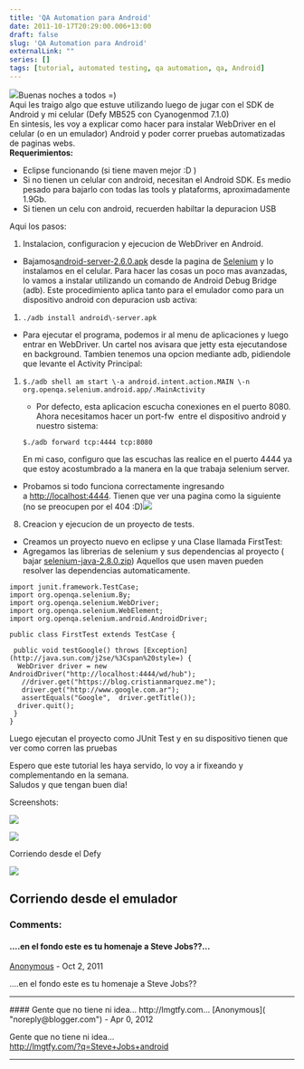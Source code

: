 ```yaml
---
title: 'QA Automation para Android'
date: 2011-10-17T20:29:00.006+13:00
draft: false
slug: 'QA Automation para Android'
externalLink: ""
series: []
tags: [tutorial, automated testing, qa automation, qa, Android]
---
```


[![](http://1.bp.blogspot.com/-3-TPRd7SScA/TpvWkB6zSYI/AAAAAAAAJsk/jMcs_w7-KUs/s200/screenshot13.png)](http://1.bp.blogspot.com/-3-TPRd7SScA/TpvWkB6zSYI/AAAAAAAAJsk/jMcs_w7-KUs/s1600/screenshot13.png)Buenas noches a todos =)  
Aqui les traigo algo que estuve utilizando luego de jugar con el SDK de Android y mi celular (Defy MB525 con Cyanogenmod 7.1.0)  
En sintesis, les voy a explicar como hacer para instalar WebDriver en el celular (o en un emulador) Android y poder correr pruebas automatizadas de paginas webs.  
**Requerimientos:**  
  

*   Eclipse funcionando (si tiene maven mejor :D )
*   Si no tienen un celular con android, necesitan el Android SDK. Es medio pesado para bajarlo con todas las tools y plataforms, aproximadamente 1.9Gb.
*   Si tienen un celu con android, recuerden habiltar la depuracion USB 

Aqui los pasos:

  

1.  Instalacion, configuracion y ejecucion de WebDriver en Android.

*   Bajamos[android-server-2.6.0.apk](http://selenium.googlecode.com/files/android-server-2.6.0.apk) desde la pagina de [Selenium](http://code.google.com/p/selenium/) y lo instalamos en el celular. Para hacer las cosas un poco mas avanzadas, lo vamos a instalar utilizando un comando de Android Debug Bridge (adb). Este procedimiento aplica tanto para el emulador como para un dispositivo android con depuracion usb activa:

1.    
    ```
    ./adb install android\-server.apk
    ```
    

*   Para ejecutar el programa, podemos ir al menu de aplicaciones y luego entrar en WebDriver. Un cartel nos avisara que jetty esta ejecutandose en background. Tambien tenemos una opcion mediante adb, pidiendole que levante el Activity Principal:

1.    
    ```
    $./adb shell am start \-a android.intent.action.MAIN \-n org.openqa.selenium.android.app/.MainActivity
    ```
    
    *   Por defecto, esta aplicacion escucha conexiones en el puerto 8080. Ahora necesitamos hacer un port-fw  entre el dispositivo android y nuestro sistema:
    
      
    ```
    $./adb forward tcp:4444 tcp:8080
    ```
    
    En mi caso, configuro que las escuchas las realice en el puerto 4444 ya que estoy acostumbrado a la manera en la que trabaja selenium server.
    

*   Probamos si todo funciona correctamente ingresando a [http://localhost:4444](http://localhost:4444/). Tienen que ver una pagina como la siguiente (no se preocupen por el 404 :D)[![](http://3.bp.blogspot.com/-Wq9VR-1Y8Rs/TpvLBKf2N8I/AAAAAAAAJsc/RCCv3SOTxOM/s400/screenshot12.png)](http://3.bp.blogspot.com/-Wq9VR-1Y8Rs/TpvLBKf2N8I/AAAAAAAAJsc/RCCv3SOTxOM/s1600/screenshot12.png)

8.  Creacion y ejecucion de un proyecto de tests.

*   Creamos un proyecto nuevo en eclipse y una Clase llamada FirstTest:
*   Agregamos las librerias de selenium y sus dependencias al proyecto ( bajar [selenium-java-2.8.0.zip](http://selenium.googlecode.com/files/selenium-java-2.8.0.zip)) Aquellos que usen maven pueden resolver las dependencias automaticamente. 

  
```
import junit.framework.TestCase;  
import org.openqa.selenium.By;  
import org.openqa.selenium.WebDriver;  
import org.openqa.selenium.WebElement;  
import org.openqa.selenium.android.AndroidDriver;  
   
public class FirstTest extends TestCase {  
   
 public void testGoogle() throws [Exception](http://java.sun.com/j2se/%3Cspan%20style=) {  
  WebDriver driver = new AndroidDriver("http://localhost:4444/wd/hub");  
   //driver.get("https://blog.cristianmarquez.me");  
   driver.get("http://www.google.com.ar");  
   assertEquals("Google",  driver.getTitle());  
  driver.quit();  
 }  
}
```

Luego ejecutan el proyecto como JUnit Test y en su dispositivo tienen que ver como corren las pruebas  
  
Espero que este tutorial les haya servido, lo voy a ir fixeando y complementando en la semana.  
Saludos y que tengan buen dia!  
  
Screenshots:  
  

[![](http://2.bp.blogspot.com/-0l8OWsdmrjg/TpvYK3E9TOI/AAAAAAAAJss/t9LJrF7OsVY/s400/screenshot14.png)](http://2.bp.blogspot.com/-0l8OWsdmrjg/TpvYK3E9TOI/AAAAAAAAJss/t9LJrF7OsVY/s1600/screenshot14.png)

  

[![](http://1.bp.blogspot.com/-_9yzQ98GCu8/TpvYLS9OlbI/AAAAAAAAJs0/HO3r8f8tYA8/s400/screenshot-1318836147591.png)](http://1.bp.blogspot.com/-_9yzQ98GCu8/TpvYLS9OlbI/AAAAAAAAJs0/HO3r8f8tYA8/s1600/screenshot-1318836147591.png)

Corriendo desde el Defy

[![](http://4.bp.blogspot.com/-EGR7ZXEY83M/TpvZLGsFVJI/AAAAAAAAJs8/cxqQhEQVOMY/s320/screenshot15.png)](http://4.bp.blogspot.com/-EGR7ZXEY83M/TpvZLGsFVJI/AAAAAAAAJs8/cxqQhEQVOMY/s1600/screenshot15.png)

Corriendo desde el emulador
---
### Comments:
#### ....en el fondo este es tu homenaje a Steve Jobs??...
[Anonymous]( "noreply@blogger.com") - <time datetime="2011-10-18T17:44:58.327+13:00">Oct 2, 2011</time>

....en el fondo este es tu homenaje a Steve Jobs??
<hr />
#### Gente que no tiene ni idea...  
http://lmgtfy.com...
[Anonymous]( "noreply@blogger.com") - <time datetime="2012-04-09T08:31:55.624+12:00">Apr 0, 2012</time>

Gente que no tiene ni idea...  
http://lmgtfy.com/?q=Steve+Jobs+android
<hr />
